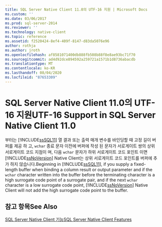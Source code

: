 ```yaml
---
title: SQL Server Native Client 11.0의 UTF-16 지원 | Microsoft Docs
ms.custom: ''
ms.date: 03/06/2017
ms.prod: sql-server-2014
ms.reviewer: ''
ms.technology: native-client
ms.topic: reference
ms.assetid: f2520424-8ef4-409f-8147-d83da5076e96
author: rothja
ms.author: jroth
ms.openlocfilehash: af8581071400db888fb508b88f8e8ae93bc71f70
ms.sourcegitcommit: ad4d92dce894592a259721a1571b1d8736abacdb
ms.translationtype: MT
ms.contentlocale: ko-KR
ms.lasthandoff: 08/04/2020
ms.locfileid: "87653309"
---
```

# <a name="utf-16-support-in-sql-server-native-client-110"></a><span data-ttu-id="b04f9-102">SQL Server Native Client 11.0의 UTF-16 지원</span><span class="sxs-lookup"><span data-stu-id="b04f9-102">UTF-16 Support in SQL Server Native Client 11.0</span></span>
  <span data-ttu-id="b04f9-103">부터는 [!INCLUDE[ssSQL11](../../../includes/sssql11-md.md)] 열 결과 또는 출력 매개 변수를 바인딩할 때 고정 길이 버퍼를 제공 하 고, `wchar` 종료 문자 이전에 버퍼에 작성 된 문자가 서로게이트 쌍의 상위 서로게이트 코드 지점이 며, 다음 `wchar` 문자가 하위 서로게이트 코드 포인트 이면 [!INCLUDE[ssNoVersion](../../../includes/ssnoversion-md.md)] Native Client는 상위 서로게이트 코드 포인트를 버퍼에 추가 하지 않습니다.</span><span class="sxs-lookup"><span data-stu-id="b04f9-103">Beginning in [!INCLUDE[ssSQL11](../../../includes/sssql11-md.md)], if you supply a fixed-length buffer when binding a column result or output parameter and if the `wchar` character written into the buffer before the terminating character is a high surrogate code point of a surrogate pair, and if the next `wchar` character is a low surrogate code point, [!INCLUDE[ssNoVersion](../../../includes/ssnoversion-md.md)] Native Client will not add the high surrogate code point to the buffer.</span></span>  
  
## <a name="see-also"></a><span data-ttu-id="b04f9-104">참고 항목</span><span class="sxs-lookup"><span data-stu-id="b04f9-104">See Also</span></span>  
 [<span data-ttu-id="b04f9-105">SQL Server Native Client 기능</span><span class="sxs-lookup"><span data-stu-id="b04f9-105">SQL Server Native Client Features</span></span>](sql-server-native-client-features.md)  
  
  
